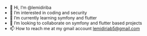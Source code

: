 - 👋 Hi, I’m @lemidiriba
- 👀 I’m interested in coding and security
- 🌱 I’m currently learning symfony and flutter 
- 💞️ I’m looking to collaborate on symfony and flutter based projects
- 📫 How to reach me at my gmail account lemidiriab5@gmail.com

<!---
lemidiriba/lemidiriba is a ✨ special ✨ repository because its `README.md` (this file) appears on your GitHub profile.
You can click the Preview link to take a look at your changes.
--->

